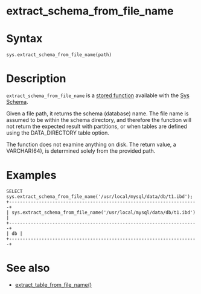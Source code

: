 # extract_schema_from_file_name

#

# Syntax

```
sys.extract_schema_from_file_name(path)
```

#

# Description

`extract_schema_from_file_name` is a [stored function](/en/stored-functions/) available with the [Sys Schema](../sys-schema-sys_config-table.md).

Given a file path, it returns the schema (database) name. The file name is assumed to be within the schema directory, and therefore the function will not return the expected result with partitions, or when tables are defined using the DATA_DIRECTORY table option.

The function does not examine anything on disk. The return value, a VARCHAR(64), is determined solely from the provided path.

#

# Examples

```
SELECT sys.extract_schema_from_file_name('/usr/local/mysql/data/db/t1.ibd');
+----------------------------------------------------------------------+
| sys.extract_schema_from_file_name('/usr/local/mysql/data/db/t1.ibd') |
+----------------------------------------------------------------------+
| db |
+----------------------------------------------------------------------+
```

#

# See also

* [extract_table_from_file_name()](extract_table_from_file_name.md)